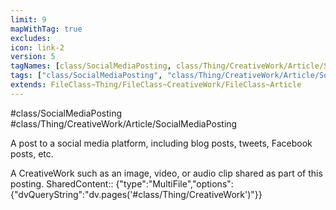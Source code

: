 ```yaml
---
limit: 9
mapWithTag: true
excludes:
icon: link-2
version: 5
tagNames: [class/SocialMediaPosting, class/Thing/CreativeWork/Article/SocialMediaPosting, schema-org/SocialMediaPosting]
tags: ["class/SocialMediaPosting", "class/Thing/CreativeWork/Article/SocialMediaPosting"]
extends: FileClass~Thing/FileClass~CreativeWork/FileClass~Article
---
```


#class/SocialMediaPosting
#class/Thing/CreativeWork/Article/SocialMediaPosting


A post to a social media platform, including blog posts, tweets, Facebook posts, etc.


A CreativeWork such as an image, video, or audio clip shared as part of this posting.
SharedContent:: {"type":"MultiFile","options":{"dvQueryString":"dv.pages('#class/Thing/CreativeWork')"}}
